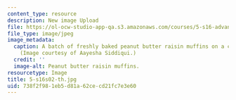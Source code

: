 ```yaml
---
content_type: resource
description: New image Upload
file: https://ol-ocw-studio-app-qa.s3.amazonaws.com/courses/5-s16-advanced-kitchen-chemistry-spring-2002/738f2f981eb5d81a62cecd21fc7e3e60_5-s16s02-th.jpg
file_type: image/jpeg
image_metadata:
  caption: A batch of freshly baked peanut butter raisin muffins on a cooling rack.
    (Image courtesy of Aayesha Siddiqui.)
  credit: ''
  image-alt: Peanut butter raisin muffins.
resourcetype: Image
title: 5-s16s02-th.jpg
uid: 738f2f98-1eb5-d81a-62ce-cd21fc7e3e60
---
```

